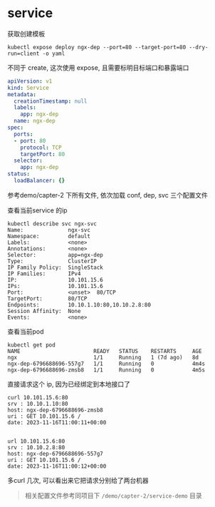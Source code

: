 # service

获取创建模板

```shell
kubectl expose deploy ngx-dep --port=80 --target-port=80 --dry-run=client -o yaml
```

不同于 create, 这次使用 expose, 且需要标明目标端口和暴露端口

```yaml
apiVersion: v1
kind: Service
metadata:
  creationTimestamp: null
  labels:
    app: ngx-dep
  name: ngx-dep
spec:
  ports:
  - port: 80
    protocol: TCP
    targetPort: 80
  selector:
    app: ngx-dep
status:
  loadBalancer: {}
```

参考demo/capter-2 下所有文件, 依次加载 conf, dep, svc 三个配置文件

查看当前service 的ip
```shell
kubectl describe svc ngx-svc
Name:              ngx-svc
Namespace:         default
Labels:            <none>
Annotations:       <none>
Selector:          app=ngx-dep
Type:              ClusterIP
IP Family Policy:  SingleStack
IP Families:       IPv4
IP:                10.101.15.6
IPs:               10.101.15.6
Port:              <unset>  80/TCP
TargetPort:        80/TCP
Endpoints:         10.10.1.10:80,10.10.2.8:80
Session Affinity:  None
Events:            <none>
```

查看当前pod
```shell 
kubectl get pod
NAME                       READY   STATUS    RESTARTS     AGE
ngx                        1/1     Running   1 (7d ago)   8d
ngx-dep-6796688696-557g7   1/1     Running   0            4m4s
ngx-dep-6796688696-zmsb8   1/1     Running   0            4m5s
```

直接请求这个 ip, 因为已经绑定到本地接口了

```shell
curl 10.101.15.6:80
srv : 10.10.1.10:80
host: ngx-dep-6796688696-zmsb8
uri : GET 10.101.15.6 /
date: 2023-11-16T11:00:11+00:00


url 10.101.15.6:80
srv : 10.10.2.8:80
host: ngx-dep-6796688696-557g7
uri : GET 10.101.15.6 /
date: 2023-11-16T11:00:12+00:00
```
多curl 几次, 可以看出来它把请求分别给了两台机器


> 相关配置文件参考同项目下 `/demo/capter-2/service-demo` 目录